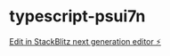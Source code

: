# typescript-psui7n

[Edit in StackBlitz next generation editor ⚡️](https://stackblitz.com/~/github.com/alex1yaremchuk/typescript-psui7n)
